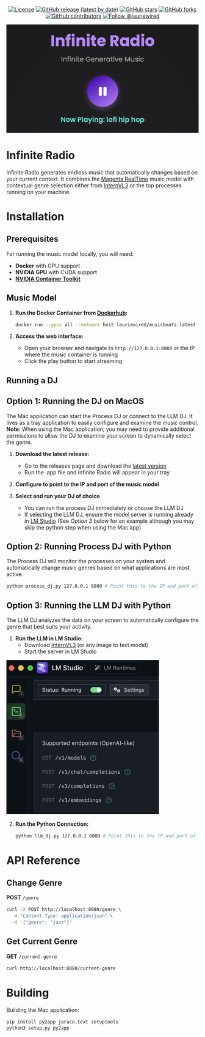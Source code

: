 <div align="center">

[![License](https://img.shields.io/badge/License-Apache%202.0-blue.svg)](https://www.apache.org/licenses/LICENSE-2.0)
[![GitHub release (latest by date)](https://img.shields.io/github/v/release/LaurieWired/InfiniteRadio)](https://github.com/LaurieWired/InfiniteRadio/releases)
[![GitHub stars](https://img.shields.io/github/stars/LaurieWired/InfiniteRadio)](https://github.com/LaurieWired/InfiniteRadio/stargazers)
[![GitHub forks](https://img.shields.io/github/forks/LaurieWired/InfiniteRadio)](https://github.com/LaurieWired/InfiniteRadio/network/members)
[![GitHub contributors](https://img.shields.io/github/contributors/LaurieWired/InfiniteRadio)](https://github.com/LaurieWired/InfiniteRadio/graphs/contributors)
[![Follow @lauriewired](https://img.shields.io/twitter/follow/lauriewired?style=social)](https://twitter.com/lauriewired)

![logo](images/infinite_radio.png)

</div>

# Infinite Radio

Infinite Radio generates endless music that automatically changes based on your current context. It combines the [Magenta RealTime](https://magenta.withgoogle.com/magenta-realtime) music model with contextual genre selection either from [InternVL3](https://huggingface.co/OpenGVLab/InternVL3-2B) or the top processes running on your machine.

# Installation

## Prerequisites

For running the music model locally, you will need:
- **Docker** with GPU support
- **NVIDIA GPU** with CUDA support
- **[NVIDIA Container Toolkit](https://docs.nvidia.com/datacenter/cloud-native/container-toolkit/latest/install-guide.html)**

## Music Model

1. **Run the Docker Container from [Dockerhub](https://hub.docker.com/repository/docker/lauriewired/musicbeats/general):**
   ```bash
   docker run --gpus all --network host lauriewired/musicbeats:latest
   ```

2. **Access the web interface:**
   - Open your browser and navigate to `http://127.0.0.1:8080` or the IP where the music container is running
   - Click the play button to start streaming
  
## Running a DJ

## Option 1: Running the DJ on MacOS

The Mac application can start the Process DJ or connect to the LLM DJ. It lives as a tray application to easily configure and examine the music control. **Note:** When using the Mac application, you may need to provide additional permissions to allow the DJ to examine your screen to dynamically select the genre.

1. **Download the latest release:**
   - Go to the releases page and download the [latest version](https://github.com/LaurieWired/InfiniteRadio/releases/download/v1.0/InfiniteRadio.zip)
   - Run the .app file and Infinite Radio will appear in your tray

2. **Configure to point to the IP and port of the music model**

3. **Select and run your DJ of choice**
   - You can run the process DJ immediately or choose the LLM DJ
   - If selecting the LLM DJ, ensure the model server is running already in [LM Studio](https://lmstudio.ai) (See *Option 3* below for an example although you may skip the python step when using the Mac app)

## Option 2: Running Process DJ with Python

The Process DJ will monitor the processes on your system and automatically change music genres based on what applications are most active.

```bash
python process_dj.py 127.0.0.1 8080 # Point this to the IP and port of the music model
```

## Option 3: Running the LLM DJ with Python

The LLM DJ analyzes the data on your screen to automatically configure the genre that best suits your activity.

1. **Run the LLM in LM Studio:**
   - Download [InternVL3](https://huggingface.co/OpenGVLab/InternVL3-2B) (or any image to text model)
   - Start the server in LM Studio
  
<img src="images/lm_studio.png" alt="lm_studio" width="400"/>

2. **Run the Python Connection:**
   ```bash
   python llm_dj.py 127.0.0.1 8080 # Point this to the IP and port of the music model
   ```

# API Reference

## Change Genre

**POST** `/genre`

```bash
curl -X POST http://localhost:8080/genre \
  -H "Content-Type: application/json" \
  -d '{"genre": "jazz"}'
```

## Get Current Genre

**GET** `/current-genre`

```bash
curl http://localhost:8080/current-genre
```

# Building

Building the Mac application:

```
pip install py2app jaraco.text setuptools
python3 setup.py py2app
```
